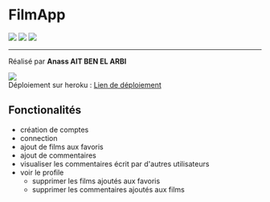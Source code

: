 # FilmApp
<img src="https://img.shields.io/badge/angular-%23DD0031.svg?style=for-the-badge&logo=angular&logoColor=white"/> 
<img src="https://img.shields.io/badge/node.js-6DA55F?style=for-the-badge&logo=node.js&logoColor=white"/> 
<img src="https://img.shields.io/badge/MongoDB-%234ea94b.svg?style=for-the-badge&logo=mongodb&logoColor=white"/>

__________

Réalisé par **Anass AIT BEN EL ARBI**

<img src="https://img.shields.io/badge/heroku-%23430098.svg?style=for-the-badge&logo=heroku&logoColor=white"/><br/>
Déploiement sur heroku  : [Lien de déploiement](https://anass-abea-film-app.herokuapp.com/)

## Fonctionalités
- création de comptes
- connection
- ajout de films aux favoris
- ajout de commentaires
- visualiser les commentaires écrit par d'autres utilisateurs
- voir le profile
    - supprimer les films ajoutés aux favoris
    - supprimer les commentaires ajoutés aux films

